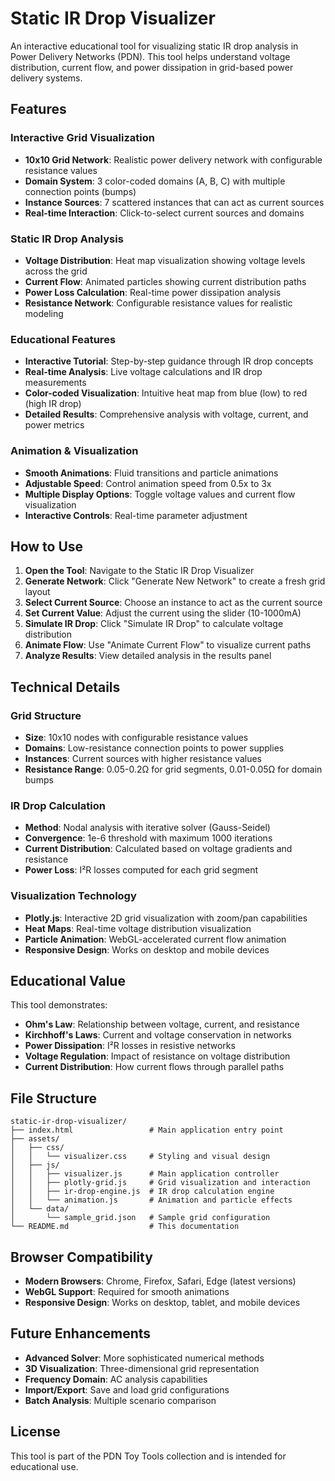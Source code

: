 # Static IR Drop Visualizer

An interactive educational tool for visualizing static IR drop analysis in Power Delivery Networks (PDN). This tool helps understand voltage distribution, current flow, and power dissipation in grid-based power delivery systems.

## Features

### Interactive Grid Visualization
- **10x10 Grid Network**: Realistic power delivery network with configurable resistance values
- **Domain System**: 3 color-coded domains (A, B, C) with multiple connection points (bumps)
- **Instance Sources**: 7 scattered instances that can act as current sources
- **Real-time Interaction**: Click-to-select current sources and domains

### Static IR Drop Analysis
- **Voltage Distribution**: Heat map visualization showing voltage levels across the grid
- **Current Flow**: Animated particles showing current distribution paths
- **Power Loss Calculation**: Real-time power dissipation analysis
- **Resistance Network**: Configurable resistance values for realistic modeling

### Educational Features
- **Interactive Tutorial**: Step-by-step guidance through IR drop concepts
- **Real-time Analysis**: Live voltage calculations and IR drop measurements
- **Color-coded Visualization**: Intuitive heat map from blue (low) to red (high IR drop)
- **Detailed Results**: Comprehensive analysis with voltage, current, and power metrics

### Animation & Visualization
- **Smooth Animations**: Fluid transitions and particle animations
- **Adjustable Speed**: Control animation speed from 0.5x to 3x
- **Multiple Display Options**: Toggle voltage values and current flow visualization
- **Interactive Controls**: Real-time parameter adjustment

## How to Use

1. **Open the Tool**: Navigate to the Static IR Drop Visualizer
2. **Generate Network**: Click "Generate New Network" to create a fresh grid layout
3. **Select Current Source**: Choose an instance to act as the current source
4. **Set Current Value**: Adjust the current using the slider (10-1000mA)
5. **Simulate IR Drop**: Click "Simulate IR Drop" to calculate voltage distribution
6. **Animate Flow**: Use "Animate Current Flow" to visualize current paths
7. **Analyze Results**: View detailed analysis in the results panel

## Technical Details

### Grid Structure
- **Size**: 10x10 nodes with configurable resistance values
- **Domains**: Low-resistance connection points to power supplies
- **Instances**: Current sources with higher resistance values
- **Resistance Range**: 0.05-0.2Ω for grid segments, 0.01-0.05Ω for domain bumps

### IR Drop Calculation
- **Method**: Nodal analysis with iterative solver (Gauss-Seidel)
- **Convergence**: 1e-6 threshold with maximum 1000 iterations
- **Current Distribution**: Calculated based on voltage gradients and resistance
- **Power Loss**: I²R losses computed for each grid segment

### Visualization Technology
- **Plotly.js**: Interactive 2D grid visualization with zoom/pan capabilities
- **Heat Maps**: Real-time voltage distribution visualization
- **Particle Animation**: WebGL-accelerated current flow animation
- **Responsive Design**: Works on desktop and mobile devices

## Educational Value

This tool demonstrates:
- **Ohm's Law**: Relationship between voltage, current, and resistance
- **Kirchhoff's Laws**: Current and voltage conservation in networks
- **Power Dissipation**: I²R losses in resistive networks
- **Voltage Regulation**: Impact of resistance on voltage distribution
- **Current Distribution**: How current flows through parallel paths

## File Structure

```
static-ir-drop-visualizer/
├── index.html                 # Main application entry point
├── assets/
│   ├── css/
│   │   └── visualizer.css     # Styling and visual design
│   ├── js/
│   │   ├── visualizer.js      # Main application controller
│   │   ├── plotly-grid.js     # Grid visualization and interaction
│   │   ├── ir-drop-engine.js  # IR drop calculation engine
│   │   └── animation.js       # Animation and particle effects
│   └── data/
│       └── sample_grid.json   # Sample grid configuration
└── README.md                  # This documentation
```

## Browser Compatibility

- **Modern Browsers**: Chrome, Firefox, Safari, Edge (latest versions)
- **WebGL Support**: Required for smooth animations
- **Responsive Design**: Works on desktop, tablet, and mobile devices

## Future Enhancements

- **Advanced Solver**: More sophisticated numerical methods
- **3D Visualization**: Three-dimensional grid representation
- **Frequency Domain**: AC analysis capabilities
- **Import/Export**: Save and load grid configurations
- **Batch Analysis**: Multiple scenario comparison

## License

This tool is part of the PDN Toy Tools collection and is intended for educational use.
